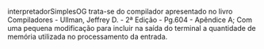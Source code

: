 interpretadorSimplesOG trata-se do compilador apresentado no livro Compiladores - Ullman, Jeffrey D. - 2ª Edição - Pg.604 - Apêndice A; Com uma pequena modificação para incluir
na saída do terminal a quantidade de memória utilizada no processamento da entrada. 
